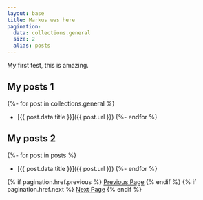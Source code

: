 ```yaml
---
layout: base
title: Markus was here
pagination:
  data: collections.general
  size: 2
  alias: posts
---
```

My first test, this is amazing.


## My posts 1

{%- for post in collections.general %}
- [{{ post.data.title }}]({{ post.url }})
{%- endfor %}
## My posts 2

{%- for post in posts %}
- [{{ post.data.title }}]({{ post.url }})
{%- endfor %}

{% if pagination.href.previous %}
  <a href="{{pagination.href.previous}}">Previous Page</a>
{% endif %}
{% if pagination.href.next %}
  <a href="{{pagination.href.next}}">Next Page</a>
{% endif %}